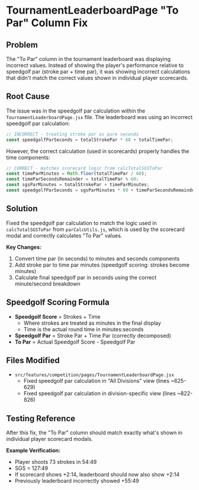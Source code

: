 # TournamentLeaderboardPage "To Par" Column Fix

## Problem
The "To Par" column in the tournament leaderboard was displaying incorrect values. Instead of showing the player's performance relative to speedgolf par (stroke par + time par), it was showing incorrect calculations that didn't match the correct values shown in individual player scorecards.

## Root Cause
The issue was in the speedgolf par calculation within the `TournamentLeaderboardPage.jsx` file. The leaderboard was using an incorrect speedgolf par calculation:

```javascript
// INCORRECT - treating stroke par as pure seconds
const speedgolfParSeconds = totalStrokePar * 60 + totalTimePar;
```

However, the correct calculation (used in scorecards) properly handles the time components:

```javascript
// CORRECT - matches scorecard logic from calcTotalSGSToPar
const timeParMinutes = Math.floor(totalTimePar / 60);
const timeParSecondsRemainder = totalTimePar % 60;
const sgsParMinutes = totalStrokePar + timeParMinutes;
const speedgolfParSeconds = sgsParMinutes * 60 + timeParSecondsRemainder;
```

## Solution
Fixed the speedgolf par calculation to match the logic used in `calcTotalSGSToPar` from `parCalcUtils.js`, which is used by the scorecard modal and correctly calculates "To Par" values.

**Key Changes:**
1. Convert time par (in seconds) to minutes and seconds components
2. Add stroke par to time par minutes (speedgolf scoring: strokes become minutes)
3. Calculate final speedgolf par in seconds using the correct minute/second breakdown

## Speedgolf Scoring Formula
- **Speedgolf Score** = Strokes + Time
  - Where strokes are treated as minutes in the final display
  - Time is the actual round time in minutes:seconds
- **Speedgolf Par** = Stroke Par + Time Par (correctly decomposed)
- **To Par** = Actual Speedgolf Score - Speedgolf Par

## Files Modified
- `src/features/competition/pages/TournamentLeaderboardPage.jsx`
  - Fixed speedgolf par calculation in "All Divisions" view (lines ~625-629)
  - Fixed speedgolf par calculation in division-specific view (lines ~822-826)

## Testing Reference
After this fix, the "To Par" column should match exactly what's shown in individual player scorecard modals.

**Example Verification:**
- Player shoots 73 strokes in 54:49
- SGS = 127:49
- If scorecard shows +2:14, leaderboard should now also show +2:14
- Previously leaderboard incorrectly showed +55:49
